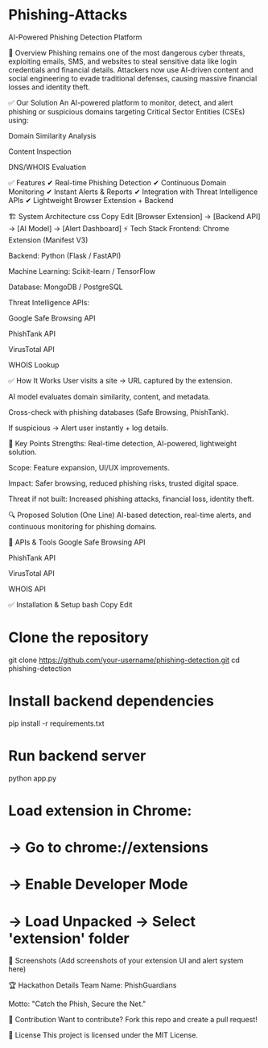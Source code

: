 # Phishing-Attacks
AI-Powered Phishing Detection Platform



📌 Overview
Phishing remains one of the most dangerous cyber threats, exploiting emails, SMS, and websites to steal sensitive data like login credentials and financial details.
Attackers now use AI-driven content and social engineering to evade traditional defenses, causing massive financial losses and identity theft.

✅ Our Solution
An AI-powered platform to monitor, detect, and alert phishing or suspicious domains targeting Critical Sector Entities (CSEs) using:

Domain Similarity Analysis

Content Inspection

DNS/WHOIS Evaluation

✅ Features
✔ Real-time Phishing Detection
✔ Continuous Domain Monitoring
✔ Instant Alerts & Reports
✔ Integration with Threat Intelligence APIs
✔ Lightweight Browser Extension + Backend

🏗️ System Architecture
css
Copy
Edit
[Browser Extension] → [Backend API] → [AI Model] → [Alert Dashboard]
⚡ Tech Stack
Frontend: Chrome Extension (Manifest V3)

Backend: Python (Flask / FastAPI)

Machine Learning: Scikit-learn / TensorFlow

Database: MongoDB / PostgreSQL

Threat Intelligence APIs:

Google Safe Browsing API

PhishTank API

VirusTotal API

WHOIS Lookup

✅ How It Works
User visits a site → URL captured by the extension.

AI model evaluates domain similarity, content, and metadata.

Cross-check with phishing databases (Safe Browsing, PhishTank).

If suspicious → Alert user instantly + log details.

🔑 Key Points
Strengths: Real-time detection, AI-powered, lightweight solution.

Scope: Feature expansion, UI/UX improvements.

Impact: Safer browsing, reduced phishing risks, trusted digital space.

Threat if not built: Increased phishing attacks, financial loss, identity theft.

🔍 Proposed Solution (One Line)
AI-based detection, real-time alerts, and continuous monitoring for phishing domains.

📌 APIs & Tools
Google Safe Browsing API

PhishTank API

VirusTotal API

WHOIS API

✅ Installation & Setup
bash
Copy
Edit
# Clone the repository
git clone https://github.com/your-username/phishing-detection.git
cd phishing-detection

# Install backend dependencies
pip install -r requirements.txt

# Run backend server
python app.py

# Load extension in Chrome:
# → Go to chrome://extensions
# → Enable Developer Mode
# → Load Unpacked → Select 'extension' folder
📸 Screenshots
(Add screenshots of your extension UI and alert system here)

🏆 Hackathon Details
Team Name: PhishGuardians

Motto: "Catch the Phish, Secure the Net."

🤝 Contribution
Want to contribute? Fork this repo and create a pull request!

📜 License
This project is licensed under the MIT License.

